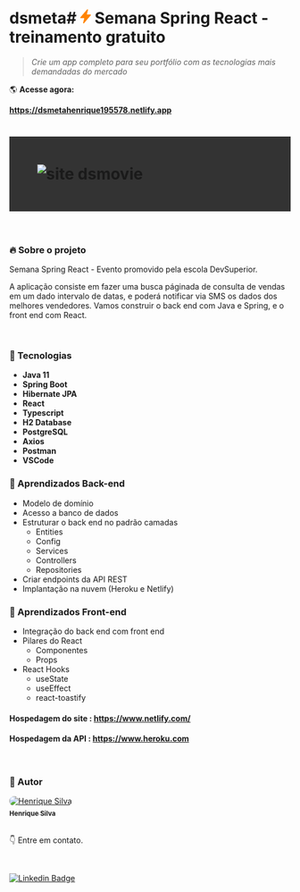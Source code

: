 # dsmeta# ![DevSuperior logo](https://raw.githubusercontent.com/devsuperior/bds-assets/main/ds/devsuperior-logo-small.png) Semana Spring React - treinamento gratuito
>  *Crie um app completo para seu portfólio com as tecnologias mais demandadas do mercado*

🌎 **Acesse agora:**

<a href="https://dsmetahenrique195578.netlify.app" target="_blank" title="acessar o site"><strong>https://dsmetahenrique195578.netlify.app</strong></a>

<h1 style="padding: 50px; background: #333333;">
    <img alt="site dsmovie" title="#site dsmovie" src="https://raw.githubusercontent.com/biacoelho/dsmovie-java-react-devsuperior/main/mobile-demo.png" width=360px/>
</h1>

<br />

### 🔥 Sobre o projeto

Semana Spring React - Evento promovido pela escola DevSuperior.

A aplicação consiste em fazer uma busca páginada de consulta de vendas em um dado intervalo de datas, e 
poderá notificar via SMS os dados dos melhores vendedores. Vamos construir o back end com Java e Spring, e o front end com React.


<br />

### [](https://github.com/henrique195578/dsmovie2) 🤖 Tecnologias

- **Java 11**
- **Spring Boot**
- **Hibernate JPA**
- **React**
- **Typescript**
- **H2 Database**
- **PostgreSQL**
- **Axios**
- **Postman**
- **VSCode**

### [](https://github.com/henrique195578/dsmovie2) 🎉 Aprendizados Back-end

- Modelo de domínio
- Acesso a banco de dados
- Estruturar o back end no padrão camadas
  - Entities
  - Config
  - Services
  - Controllers
  - Repositories
- Criar endpoints da API REST
- Implantação na nuvem (Heroku e Netlify)

### [](https://github.com/henrique195578/dsmovie2) 🎉 Aprendizados Front-end

- Integração do back end com front end
- Pilares do React
  - Componentes
  - Props
- React Hooks
  - useState
  - useEffect
  - react-toastify

#### **Hospedagem do site** : <a href="https://dsmetahenrique195578.netlify.app" target="_blank" title="acessar o site"><strong>https://www.netlify.com/</strong></a>

#### **Hospedagem da API** : <a href="https://dashboard.heroku.com/apps/dsmeta-henrique195578" target="_blank" title="acessar o site"><strong>https://www.heroku.com</strong></a>

<br />

### [](https://github.com/henrique195578) 💎 Autor
<a href="">
 <img style="border-radius: 8px" src="https://avatars.githubusercontent.com/u/81197852?v=4" width="100px;" alt="Henrique Silva"/>
<br />
<sub><strong>Henrique Silva</strong></sub></a>


<br />
<br />

:point_down: Entre em contato.

<br />

[![Linkedin Badge](https://img.shields.io/badge/-LinkedIn-blue?style=for-the-badge&logo=Linkedin&logoColor=white&link=https://github.com/henrique195578)](https://www.linkedin.com/in/henrique-borges-da-silva-2a9a791a1/)
